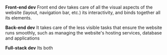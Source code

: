 **Front-end dev**
Front end dev takes care of all the visual aspects of the website (layout, navigation bar, etc.) its interactivity, and binds together all its elements.

**Back-end dev**
It takes care of the less visible tasks that ensure the website runs smoothly, such as managing the website's hosting services, database and applications

**Full-stack dev**
Its both
